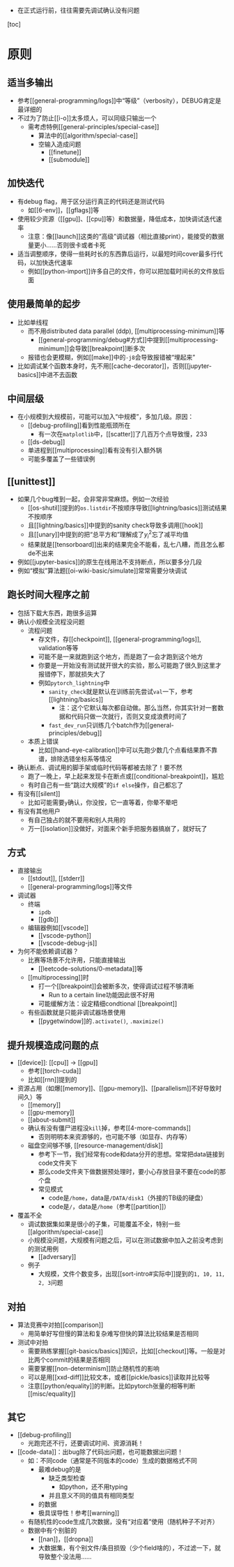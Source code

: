 - 在正式运行前，往往需要先调试确认没有问题

[toc]
# 原则
## 适当多输出
- 参考[[general-programming/logs]]中“等级”（verbosity），DEBUG肯定是最详细的
- 不过为了防止[[i-o]]太多烦人，可以同级只输出一个
  - 需考虑特例[[general-principles/special-case]]
    - 算法中的[[algorithm/special-case]]
    - 空输入造成问题
      - [[finetune]]
      - [[submodule]]
## 加快迭代
- 有debug flag，用于区分运行真正的代码还是测试代码
  - 如[[6-env]]，[[gflags]]等
- 使用较少资源（[[gpu]]、[[cpu]]等）和数据量，降低成本，加快调试迭代速率
  - 注意：像[[launch]]这类的“高级”调试器（相比直接print），能接受的数据量更小……否则很卡或者卡死
- 适当调整顺序，使得一些耗时长的东西靠后运行，以最短时间cover最多行代码，以加快迭代速率
  - 例如[[python-import]]许多自己的文件，你可以把加载时间长的文件放后面
## 使用最简单的起步
- 比如单线程
  - 而不用distributed data parallel (ddp), [[multiprocessing-minimum]]等
    - [[general-programming/debug#方式]]中提到[[multiprocessing-minimum]]会导致[[breakpoint]]断多次
  - 报错也会更模糊，例如[[make]]中的`-j8`会导致报错被“埋起来”
- 比如调试某个函数本身时，先不用[[cache-decorator]]，否则[[jupyter-basics]]中进不去函数
## 中间层级
- 在小规模到大规模前，可能可以加入“中规模”，多加几级。原因：
    - [[debug-profiling]]看到性能瓶颈所在
      - 有一次在`matplotlib`中，[[scatter]]了几百万个点导致慢，233
    - [[ds-debug]]
    - 单进程到[[multiprocessing]]看有没有引入额外锅
    - 可能多覆盖了一些错误例
## [[unittest]]
- 如果几个bug堆到一起，会非常非常麻烦。例如一次经验
    - [[os-shutil]]提到的`os.listdir`不按顺序导致[[lightning/basics]]测试结果不按顺序
    - 且[[lightning/basics]]中提到的sanity check导致多调用[[hook]]
    - 且[[unary]]中提到的把“总平方和”理解成了$y_i^2$忘了减平均值
    - 结果就是[[tensorboard]]出来的结果完全不能看，乱七八糟，而且怎么都de不出来
- 例如[[jupyter-basics]]的原生在线用法不支持断点，所以要多分几段
- 例如“模拟”算法题[[oi-wiki-basic/simulate]]常常需要分块调试
## 跑长时间大程序之前
- 包括下载大东西，跑很多运算
- 确认小规模全流程没问题
  - 流程问题
    - 存文件，存[[checkpoint]], [[general-programming/logs]], validation等等
    - 可能不是一来就跑到这个地方，而是跑了一会才跑到这个地方
    - 你要是一开始没有测试就开很大的实验，那么可能跑了很久到这里才报错停下，那就损失大了
    - 例如`pytorch_lightning`中
      - `sanity_check`就是默认在训练前先尝试`val`一下，参考[[lightning/basics]]
        - 注：这个它默认每次都自动做。那么当然，你其实针对一套数据和代码只做一次就行，否则又变成浪费时间了
      - `fast_dev_run`只训练几个batch作为[[general-principles/debug]]
  - 本质上错误
    - 比如[[hand-eye-calibration]]中可以先跑少数几个点看结果靠不靠谱，排除选错坐标系等情况
- 确认断点、调试用的脚手架或临时代码等都被去除了！要不然
  - 跑了一晚上，早上起来发现卡在断点或[[conditional-breakpoint]]，尴尬
  - 有时自己有一些“跳过大规模”的`if else`操作，自己都忘了
- 有没有[[silent]]
  - 比如可能需要`y`确认，你没按，它一直等着，你晕不晕吧
- 有没有其他用户
  - 有自己独占的就不要用和别人共用的
  - 万一[[isolation]]没做好，对面来个新手把服务器搞崩了，就好玩了
## 方式
- 直接输出
  - [[stdout]], [[stderr]]
  - [[general-programming/logs]]等文件
- 调试器
  - 终端
    - `ipdb`
    - [[gdb]]
  - 编辑器例如[[vscode]]
    - [[vscode-python]]
    - [[vscode-debug-js]]
- 为何不能依赖调试器？
  - 比赛等场景不允许用，只能直接输出
    - [[leetcode-solutions/0-metadata]]等
  - [[multiprocessing]]时
    - 打一个[[breakpoint]]会被断多次，使得调试过程不够清晰
      - Run to a certain line功能因此很不好用
    - 可能缓解方法：设定精细condtional [[breakpoint]]
  - 有些函数就是只能非调试器场景使用
    - [[pygetwindow]]的`.activate()`, `.maximize()`
## 提升规模造成问题的点
- [[device]]: [[cpu]] -> [[gpu]]
  - 参考[[torch-cuda]]
  - 比如[[rnn]]提到的
- 资源占用（如爆[[memory]]、[[gpu-memory]]、[[parallelism]]不好导致时间久）等
  - [[memory]]
  - [[gpu-memory]]
  - [[about-submit]]
  - 确认有没有僵尸进程没`kill`掉，参考[[4-more-commands]]
    - 否则明明本来资源够的，也可能不够（如显存、内存等）
  - 磁盘空间够不够, [[resource-management/disk]]
    - 参考下一节，我们经常有code和data分开的思想。常常把data链接到code文件夹下
    - 那么code文件夹下做数据预处理时，要小心存放目录不要在code的那个盘
    - 常见模式
      - code是`/home`，data是`/DATA/disk1`（外接的TB级的硬盘）
      - code是`/`，data是`/home`（参考[[partition]]）
- 覆盖不全
  - 调试数据集如果是很小的子集，可能覆盖不全，特别一些[[algorithm/special-case]]
  - 小规模没问题，大规模有问题之后，可以在测试数据中加入之前没考虑到的测试用例
    - [[adversary]]
  - 例子
    - 大规模，文件个数变多，出现[[sort-intro#实际中]]提到的`1, 10, 11, 2, 3`问题
## 对拍
- 算法竞赛中对拍[[comparison]]
  - 用简单好写但慢的算法和复杂难写但快的算法比较结果是否相同
- 测试中对拍
  - 需要熟练掌握[[git-basics/basics]]知识，比如[[checkout]]等。一般是对比两个commit的结果是否相同
  - 需要掌握[[non-determinism]]防止随机性的影响
  - 可以是用[[xxd-diff]]比较文本，或者[[pickle/basics]]读取并比较等
  - 注意[[python/equality]]的判断。比如pytorch张量的相等判断[[misc/equality]]
## 其它
- [[debug-profiling]]
  - 光跑完还不行，还要调试时间、资源消耗！
- [[code-data]]：出bug除了代码出问题，也可能数据出问题！
  - 如：不同code（通常是不同版本的code）生成的数据格式不同
    - 最难debug的是
      - 缺乏类型检查
        - 如python，还不用typing
      - 并且意义不同的值具有相同类型
    - 的数据
    - 极具误导性！参考[[warning]]
  - 有随机性的code生成几次数据，没有“对应着”使用（随机种子不对齐）
  - 数据中有个别脏的
    - [[nan]]，[[dropna]]
    - 大数据集，有个别文件/条目损毁（少个field啥的），不过滤一下，就导致整个没法用……